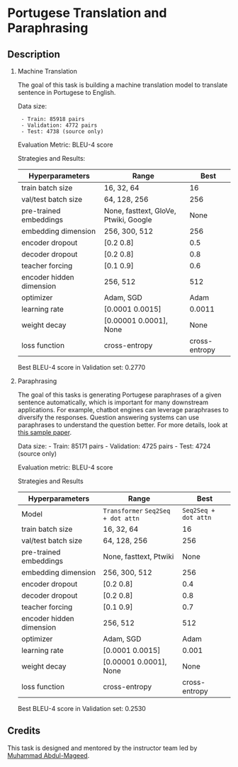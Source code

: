 # Portugese Translation and Paraphrasing


## Description

1. Machine Translation

    The goal of this task is building a machine translation model to translate sentence in Portugese to English. 
    
    Data size:

        - Train: 85918 pairs
        - Validation: 4772 pairs
        - Test: 4738 (source only)
    
    Evaluation Metric: BLEU-4 score

    Strategies and Results:

    | Hyperparameters | Range | Best |
    |-----------------|-------|------|
    | train batch size | 16, 32, 64 | 16 |
    | val/test batch size | 64, 128, 256 | 256 |
    | pre-trained embeddings | None, fasttext, GloVe, Ptwiki, Google | None |
    | embedding dimension | 256, 300, 512 | 256 |
    | encoder dropout | [0.2 0.8] | 0.5 |
    | decoder dropout | [0.2 0.8] | 0.8 |
    | teacher forcing | [0.1 0.9] | 0.6 |
    | encoder hidden dimension | 256, 512 | 512 |
    | optimizer | Adam, SGD | Adam |
    | learning rate | [0.0001 0.0015] | 0.0011 |
    | weight decay | [0.00001 0.0001], None | None |
    | loss function | cross-entropy | cross-entropy |
    
    Best BLEU-4 score in Validation set: 0.2770

2. Paraphrasing

    The goal of this tasks is generating Portugese paraphrases of a given sentence automatically, which is important for many downstream applications. For example, chatbot engines can leverage paraphrases to diversify the responses. Question answering systems can use paraphrases to understand the question better. For more details, look at [this sample paper](http://people.ee.duke.edu/~lcarin/emnlp_gap.pdf).

    Data size:
        - Train: 85171 pairs
        - Validation: 4725 pairs
        - Test: 4724 (source only)

    Evaluation metric: BLEU-4 score

    Strategies and Results

    | Hyperparameters | Range | Best |
    |-----------------|-------|------|
    | Model | `Transformer` `Seq2Seq + dot attn` | `Seq2Seq + dot attn` |
    | train batch size | 16, 32, 64 | 16 |
    | val/test batch size | 64, 128, 256 | 256 |
    | pre-trained embeddings | None, fasttext, Ptwiki | None |
    | embedding dimension | 256, 300, 512 | 256 |
    | encoder dropout | [0.2 0.8] | 0.4 |
    | decoder dropout | [0.2 0.8] | 0.8 |
    | teacher forcing | [0.1 0.9] | 0.7 |
    | encoder hidden dimension | 256, 512 | 512 |
    | optimizer | Adam, SGD | Adam |
    | learning rate | [0.0001 0.0015] | 0.001 |
    | weight decay | [0.00001 0.0001], None | None |
    | loss function | cross-entropy | cross-entropy |
    
    Best BLEU-4 score in Validation set: 0.2530



## Credits

This task is designed and mentored by the instructor team led by [Muhammad Abdul-Mageed](https://mageed.arts.ubc.ca/).
